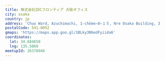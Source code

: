 ```yaml
---
title: 株式会社IDCフロンティア 大阪オフィス
city: osaka
country: jp
address: 'Chuo Ward, Azuchimachi, 1-chōme−8−１５, Nre Osaka Building, 3F'
postalCode: 541-0052
gmaps: 'https://maps.app.goo.gl/1BLky3NbedFyiida6'
coordinates:
  lat: 34.684658
  lng: 135.5069
meetupId: 26378946
---
```


